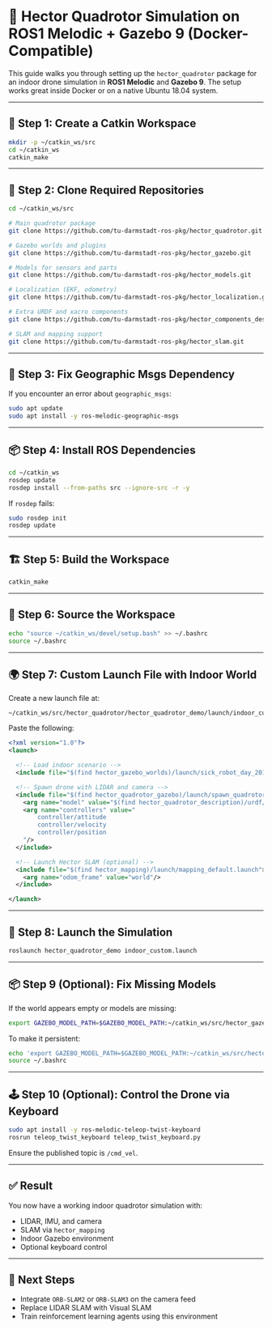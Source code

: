 
# 🚁 Hector Quadrotor Simulation on ROS1 Melodic + Gazebo 9 (Docker-Compatible)

This guide walks you through setting up the `hector_quadrotor` package for an indoor drone simulation in **ROS1 Melodic** and **Gazebo 9**. The setup works great inside Docker or on a native Ubuntu 18.04 system.

---

## 📁 Step 1: Create a Catkin Workspace

```bash
mkdir -p ~/catkin_ws/src
cd ~/catkin_ws
catkin_make
```

---

## 🔽 Step 2: Clone Required Repositories

```bash
cd ~/catkin_ws/src

# Main quadrotor package
git clone https://github.com/tu-darmstadt-ros-pkg/hector_quadrotor.git

# Gazebo worlds and plugins
git clone https://github.com/tu-darmstadt-ros-pkg/hector_gazebo.git

# Models for sensors and parts
git clone https://github.com/tu-darmstadt-ros-pkg/hector_models.git

# Localization (EKF, odometry)
git clone https://github.com/tu-darmstadt-ros-pkg/hector_localization.git

# Extra URDF and xacro components
git clone https://github.com/tu-darmstadt-ros-pkg/hector_components_description.git

# SLAM and mapping support
git clone https://github.com/tu-darmstadt-ros-pkg/hector_slam.git
```

---

## 🧩 Step 3: Fix Geographic Msgs Dependency

If you encounter an error about `geographic_msgs`:

```bash
sudo apt update
sudo apt install -y ros-melodic-geographic-msgs
```

---

## 📦 Step 4: Install ROS Dependencies

```bash
cd ~/catkin_ws
rosdep update
rosdep install --from-paths src --ignore-src -r -y
```

If `rosdep` fails:
```bash
sudo rosdep init
rosdep update
```

---

## 🏗️ Step 5: Build the Workspace

```bash
catkin_make
```

---

## 🧠 Step 6: Source the Workspace

```bash
echo "source ~/catkin_ws/devel/setup.bash" >> ~/.bashrc
source ~/.bashrc
```

---

## 🌍 Step 7: Custom Launch File with Indoor World

Create a new launch file at:

```
~/catkin_ws/src/hector_quadrotor/hector_quadrotor_demo/launch/indoor_custom.launch
```

Paste the following:

```xml
<?xml version="1.0"?>
<launch>

  <!-- Load indoor scenario -->
  <include file="$(find hector_gazebo_worlds)/launch/sick_robot_day_2014.world.launch"/>

  <!-- Spawn drone with LIDAR and camera -->
  <include file="$(find hector_quadrotor_gazebo)/launch/spawn_quadrotor.launch">
    <arg name="model" value="$(find hector_quadrotor_description)/urdf/quadrotor_hokuyo_utm30lx.gazebo.xacro"/>
    <arg name="controllers" value="
        controller/attitude
        controller/velocity
        controller/position
    "/>
  </include>

  <!-- Launch Hector SLAM (optional) -->
  <include file="$(find hector_mapping)/launch/mapping_default.launch">
    <arg name="odom_frame" value="world"/>
  </include>

</launch>
```

---

## 🚀 Step 8: Launch the Simulation

```bash
roslaunch hector_quadrotor_demo indoor_custom.launch
```

---

## 📦 Step 9 (Optional): Fix Missing Models

If the world appears empty or models are missing:

```bash
export GAZEBO_MODEL_PATH=$GAZEBO_MODEL_PATH:~/catkin_ws/src/hector_gazebo/hector_gazebo_worlds/models
```

To make it persistent:

```bash
echo 'export GAZEBO_MODEL_PATH=$GAZEBO_MODEL_PATH:~/catkin_ws/src/hector_gazebo/hector_gazebo_worlds/models' >> ~/.bashrc
source ~/.bashrc
```

---

## 🕹️ Step 10 (Optional): Control the Drone via Keyboard

```bash
sudo apt install -y ros-melodic-teleop-twist-keyboard
rosrun teleop_twist_keyboard teleop_twist_keyboard.py
```

Ensure the published topic is `/cmd_vel`.

---

## ✅ Result

You now have a working indoor quadrotor simulation with:
- LIDAR, IMU, and camera
- SLAM via `hector_mapping`
- Indoor Gazebo environment
- Optional keyboard control

---

## 🧠 Next Steps

- Integrate `ORB-SLAM2` or `ORB-SLAM3` on the camera feed
- Replace LIDAR SLAM with Visual SLAM
- Train reinforcement learning agents using this environment
